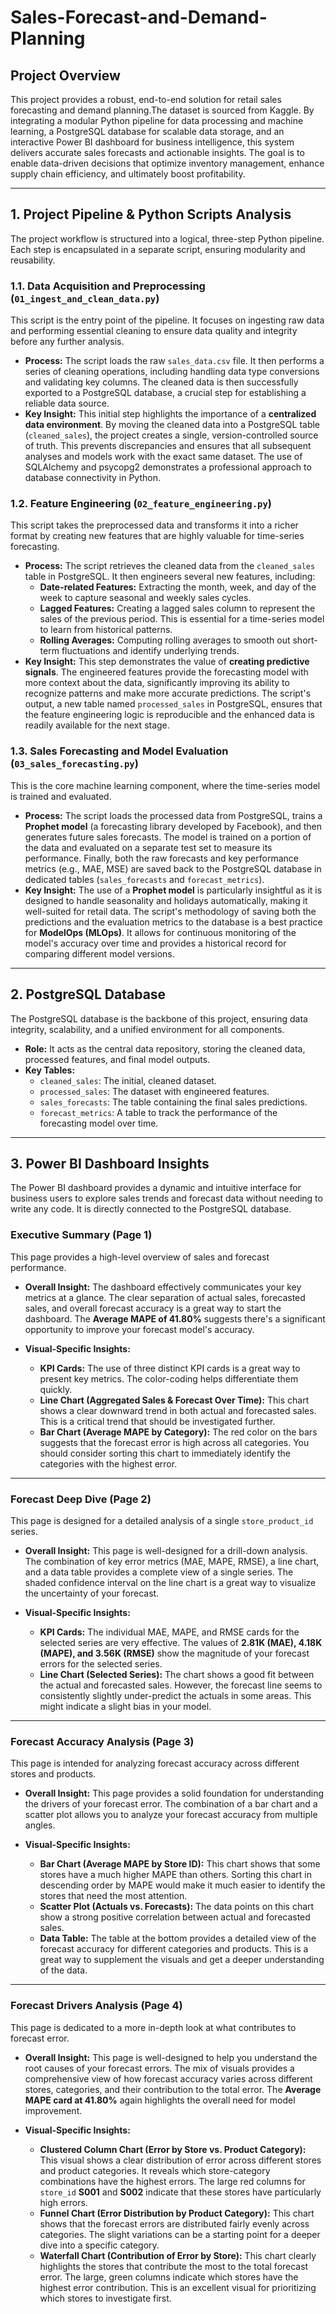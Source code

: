 # Sales-Forecast-and-Demand-Planning

## Project Overview

This project provides a robust, end-to-end solution for retail sales forecasting and demand planning.The dataset is sourced from Kaggle. By integrating a modular Python pipeline for data processing and machine learning, a PostgreSQL database for scalable data storage, and an interactive Power BI dashboard for business intelligence, this system delivers accurate sales forecasts and actionable insights. The goal is to enable data-driven decisions that optimize inventory management, enhance supply chain efficiency, and ultimately boost profitability.

-----

## 1\. Project Pipeline & Python Scripts Analysis

The project workflow is structured into a logical, three-step Python pipeline. Each step is encapsulated in a separate script, ensuring modularity and reusability.

### **1.1. Data Acquisition and Preprocessing (`01_ingest_and_clean_data.py`)**

This script is the entry point of the pipeline. It focuses on ingesting raw data and performing essential cleaning to ensure data quality and integrity before any further analysis.

  * **Process:** The script loads the raw `sales_data.csv` file. It then performs a series of cleaning operations, including handling data type conversions and validating key columns. The cleaned data is then successfully exported to a PostgreSQL database, a crucial step for establishing a reliable data source.
  * **Key Insight:** This initial step highlights the importance of a **centralized data environment**. By moving the cleaned data into a PostgreSQL table (`cleaned_sales`), the project creates a single, version-controlled source of truth. This prevents discrepancies and ensures that all subsequent analyses and models work with the exact same dataset. The use of SQLAlchemy and psycopg2 demonstrates a professional approach to database connectivity in Python.

### **1.2. Feature Engineering (`02_feature_engineering.py`)**

This script takes the preprocessed data and transforms it into a richer format by creating new features that are highly valuable for time-series forecasting.

  * **Process:** The script retrieves the cleaned data from the `cleaned_sales` table in PostgreSQL. It then engineers several new features, including:
      * **Date-related Features:** Extracting the month, week, and day of the week to capture seasonal and weekly sales cycles.
      * **Lagged Features:** Creating a lagged sales column to represent the sales of the previous period. This is essential for a time-series model to learn from historical patterns.
      * **Rolling Averages:** Computing rolling averages to smooth out short-term fluctuations and identify underlying trends.
  * **Key Insight:** This step demonstrates the value of **creating predictive signals**. The engineered features provide the forecasting model with more context about the data, significantly improving its ability to recognize patterns and make more accurate predictions. The script's output, a new table named `processed_sales` in PostgreSQL, ensures that the feature engineering logic is reproducible and the enhanced data is readily available for the next stage.

### **1.3. Sales Forecasting and Model Evaluation (`03_sales_forecasting.py`)**

This is the core machine learning component, where the time-series model is trained and evaluated.

  * **Process:** The script loads the processed data from PostgreSQL, trains a **Prophet model** (a forecasting library developed by Facebook), and then generates future sales forecasts. The model is trained on a portion of the data and evaluated on a separate test set to measure its performance. Finally, both the raw forecasts and key performance metrics (e.g., MAE, MSE) are saved back to the PostgreSQL database in dedicated tables (`sales_forecasts` and `forecast_metrics`).
  * **Key Insight:** The use of a **Prophet model** is particularly insightful as it is designed to handle seasonality and holidays automatically, making it well-suited for retail data. The script's methodology of saving both the predictions and the evaluation metrics to the database is a best practice for **ModelOps (MLOps)**. It allows for continuous monitoring of the model's accuracy over time and provides a historical record for comparing different model versions.

-----

## 2\. PostgreSQL Database

The PostgreSQL database is the backbone of this project, ensuring data integrity, scalability, and a unified environment for all components.

  * **Role:** It acts as the central data repository, storing the cleaned data, processed features, and final model outputs.
  * **Key Tables:**
      * `cleaned_sales`: The initial, cleaned dataset.
      * `processed_sales`: The dataset with engineered features.
      * `sales_forecasts`: The table containing the final sales predictions.
      * `forecast_metrics`: A table to track the performance of the forecasting model over time.

-----

## 3\. Power BI Dashboard Insights

The Power BI dashboard provides a dynamic and intuitive interface for business users to explore sales trends and forecast data without needing to write any code. It is directly connected to the PostgreSQL database.

### Executive Summary (Page 1)

This page provides a high-level overview of sales and forecast performance.

- **Overall Insight:** The dashboard effectively communicates your key metrics at a glance. The clear separation of actual sales, forecasted sales, and overall forecast accuracy is a great way to start the dashboard. The **Average MAPE of 41.80%** suggests there's a significant opportunity to improve your forecast model's accuracy.

- **Visual-Specific Insights:**
    - **KPI Cards:** The use of three distinct KPI cards is a great way to present key metrics. The color-coding helps differentiate them quickly.
    - **Line Chart (Aggregated Sales & Forecast Over Time):** This chart shows a clear downward trend in both actual and forecasted sales. This is a critical trend that should be investigated further.
    - **Bar Chart (Average MAPE by Category):** The red color on the bars suggests that the forecast error is high across all categories. You should consider sorting this chart to immediately identify the categories with the highest error.

---

### Forecast Deep Dive (Page 2)

This page is designed for a detailed analysis of a single `store_product_id` series.

- **Overall Insight:** This page is well-designed for a drill-down analysis. The combination of key error metrics (MAE, MAPE, RMSE), a line chart, and a data table provides a complete view of a single series. The shaded confidence interval on the line chart is a great way to visualize the uncertainty of your forecast.

- **Visual-Specific Insights:**
    - **KPI Cards:** The individual MAE, MAPE, and RMSE cards for the selected series are very effective. The values of **2.81K (MAE), 4.18K (MAPE), and 3.56K (RMSE)** show the magnitude of your forecast errors for the selected series.
    - **Line Chart (Selected Series):** The chart shows a good fit between the actual and forecasted sales. However, the forecast line seems to consistently slightly under-predict the actuals in some areas. This might indicate a slight bias in your model.

---

### Forecast Accuracy Analysis (Page 3)

This page is intended for analyzing forecast accuracy across different stores and products.

- **Overall Insight:** This page provides a solid foundation for understanding the drivers of your forecast error. The combination of a bar chart and a scatter plot allows you to analyze your forecast accuracy from multiple angles.

- **Visual-Specific Insights:**
    - **Bar Chart (Average MAPE by Store ID):** This chart shows that some stores have a much higher MAPE than others. Sorting this chart in descending order by MAPE would make it much easier to identify the stores that need the most attention.
    - **Scatter Plot (Actuals vs. Forecasts):** The data points on this chart show a strong positive correlation between actual and forecasted sales. 
    - **Data Table:** The table at the bottom provides a detailed view of the forecast accuracy for different categories and products. This is a great way to supplement the visuals and get a deeper understanding of the data.

---

### Forecast Drivers Analysis (Page 4)

This page is dedicated to a more in-depth look at what contributes to forecast error.

- **Overall Insight:** This page is well-designed to help you understand the root causes of your forecast errors. The mix of visuals provides a comprehensive view of how forecast accuracy varies across different stores, categories, and their contribution to the total error. The **Average MAPE card at 41.80%** again highlights the overall need for model improvement.

- **Visual-Specific Insights:**
    - **Clustered Column Chart (Error by Store vs. Product Category):** This visual shows a clear distribution of error across different stores and product categories. It reveals which store-category combinations have the highest errors. The large red columns for `store_id` **S001** and **S002** indicate that these stores have particularly high errors.
    - **Funnel Chart (Error Distribution by Product Category):** This chart shows that the forecast errors are distributed fairly evenly across categories. The slight variations can be a starting point for a deeper dive into a specific category.
    - **Waterfall Chart (Contribution of Error by Store):** This chart clearly highlights the stores that contribute the most to the total forecast error. The large, green columns indicate which stores have the highest error contribution. This is an excellent visual for prioritizing which stores to investigate first.
